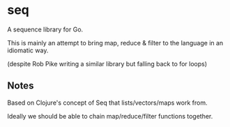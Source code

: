 # seq

A sequence library for Go.

This is mainly an attempt to bring map, reduce & filter to the language in an idiomatic way.

(despite Rob Pike writing a similar library but falling back to for loops)

## Notes

Based on Clojure's concept of Seq that lists/vectors/maps work from.

Ideally we should be able to chain map/reduce/filter functions together.
